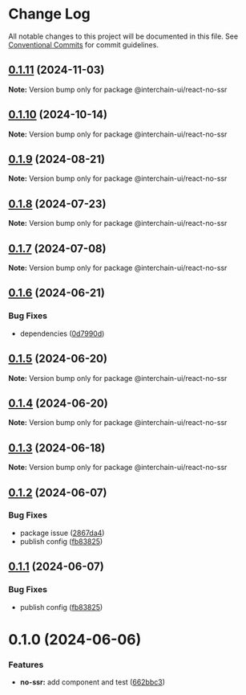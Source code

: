 # Change Log

All notable changes to this project will be documented in this file.
See [Conventional Commits](https://conventionalcommits.org) for commit guidelines.

## [0.1.11](https://github.com/cosmology-tech/interchain-ui/compare/@interchain-ui/react-no-ssr@0.1.10...@interchain-ui/react-no-ssr@0.1.11) (2024-11-03)

**Note:** Version bump only for package @interchain-ui/react-no-ssr

## [0.1.10](https://github.com/cosmology-tech/interchain-ui/compare/@interchain-ui/react-no-ssr@0.1.9...@interchain-ui/react-no-ssr@0.1.10) (2024-10-14)

**Note:** Version bump only for package @interchain-ui/react-no-ssr

## [0.1.9](https://github.com/cosmology-tech/interchain-ui/compare/@interchain-ui/react-no-ssr@0.1.8...@interchain-ui/react-no-ssr@0.1.9) (2024-08-21)

**Note:** Version bump only for package @interchain-ui/react-no-ssr

## [0.1.8](https://github.com/cosmology-tech/interchain-ui/compare/@interchain-ui/react-no-ssr@0.1.7...@interchain-ui/react-no-ssr@0.1.8) (2024-07-23)

**Note:** Version bump only for package @interchain-ui/react-no-ssr

## [0.1.7](https://github.com/cosmology-tech/interchain-ui/compare/@interchain-ui/react-no-ssr@0.1.6...@interchain-ui/react-no-ssr@0.1.7) (2024-07-08)

**Note:** Version bump only for package @interchain-ui/react-no-ssr

## [0.1.6](https://github.com/cosmology-tech/interchain-ui/compare/@interchain-ui/react-no-ssr@0.1.5...@interchain-ui/react-no-ssr@0.1.6) (2024-06-21)

### Bug Fixes

- dependencies ([0d7990d](https://github.com/cosmology-tech/interchain-ui/commit/0d7990d14445fa597fde0c3637b733b04c23a128))

## [0.1.5](https://github.com/cosmology-tech/interchain-ui/compare/@interchain-ui/react-no-ssr@0.1.4...@interchain-ui/react-no-ssr@0.1.5) (2024-06-20)

**Note:** Version bump only for package @interchain-ui/react-no-ssr

## [0.1.4](https://github.com/cosmology-tech/interchain-ui/compare/@interchain-ui/react-no-ssr@0.1.3...@interchain-ui/react-no-ssr@0.1.4) (2024-06-20)

**Note:** Version bump only for package @interchain-ui/react-no-ssr

## [0.1.3](https://github.com/cosmology-tech/interchain-ui/compare/@interchain-ui/react-no-ssr@0.1.2...@interchain-ui/react-no-ssr@0.1.3) (2024-06-18)

**Note:** Version bump only for package @interchain-ui/react-no-ssr

## [0.1.2](https://github.com/cosmology-tech/interchain-ui/compare/@interchain-ui/react-no-ssr@0.1.0...@interchain-ui/react-no-ssr@0.1.2) (2024-06-07)

### Bug Fixes

- package issue ([2867da4](https://github.com/cosmology-tech/interchain-ui/commit/2867da41a7574c98ca60a413abee2d13cbea41fa))
- publish config ([fb83825](https://github.com/cosmology-tech/interchain-ui/commit/fb83825d4567f97ecef00d524786027a28d4696e))

## [0.1.1](https://github.com/cosmology-tech/interchain-ui/compare/@interchain-ui/react-no-ssr@0.1.0...@interchain-ui/react-no-ssr@0.1.1) (2024-06-07)

### Bug Fixes

- publish config ([fb83825](https://github.com/cosmology-tech/interchain-ui/commit/fb83825d4567f97ecef00d524786027a28d4696e))

# 0.1.0 (2024-06-06)

### Features

- **no-ssr:** add component and test ([662bbc3](https://github.com/cosmology-tech/interchain-ui/commit/662bbc3e6d52862bebd3703f821e416b39110964))
